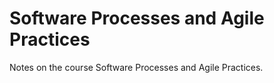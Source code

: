# Software Processes and Agile Practices

Notes on the course Software Processes and Agile Practices.
